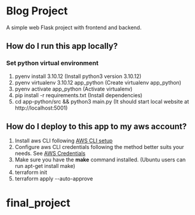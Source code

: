 # Blog Project

A simple web Flask project with frontend and backend. 

## How do I run this app locally?

### Set python virtual environment
1. pyenv install 3.10.12 (Install python3 version 3.10.12)
2. pyenv virtualenv 3.10.12 app_python (Create virtualenv app_python)
3. pyenv activate app_python (Activate virtualenv)
4. pip install -r requirements.txt (Install dependencies)
5. cd app-python/src && python3 main.py (It should start local website at http://localhost:5001)

## How do I deploy to this app to my aws account?
1. Install aws CLI following [AWS CLI setup](https://docs.aws.amazon.com/cli/v1/userguide/install-linux.html)
2. Configure aws CLI credentials following the method better suits your needs. See [AWS Credentials](https://docs.aws.amazon.com/cli/v1/userguide/cli-chap-configure.html)
2. Make sure you have the **make** command installed. (Ubuntu users can run apt-get install make)
2. terraform init
3. terraform apply --auto-approve
# final_project
